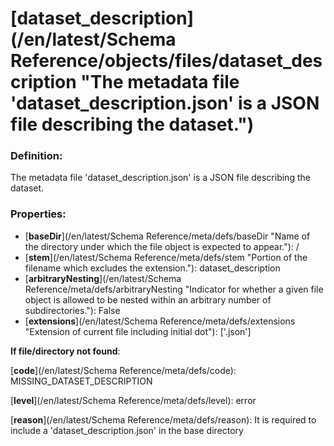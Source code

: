 # [dataset_description](/en/latest/Schema Reference/objects/files/dataset_description "The metadata file 'dataset_description.json' is a JSON file describing the dataset.")

### Definition:

The metadata file 'dataset_description.json' is a JSON file describing the dataset.

### Properties:

- [**baseDir**](/en/latest/Schema Reference/meta/defs/baseDir "Name of the directory under which the file object is expected to appear."): /
- [**stem**](/en/latest/Schema Reference/meta/defs/stem "Portion of the filename which excludes the extension."): dataset_description
- [**arbitraryNesting**](/en/latest/Schema Reference/meta/defs/arbitraryNesting "Indicator for whether a given file object is allowed to be nested within an arbitrary number of subdirectories."): False
- [**extensions**](/en/latest/Schema Reference/meta/defs/extensions "Extension of current file including initial dot"): ['.json']

**If file/directory not found**:

[**code**](/en/latest/Schema Reference/meta/defs/code): MISSING_DATASET_DESCRIPTION

[**level**](/en/latest/Schema Reference/meta/defs/level): error

[**reason**](/en/latest/Schema Reference/meta/defs/reason): It is required to include a 'dataset_description.json' in the base directory